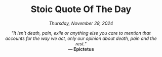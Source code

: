 <h1 align="center">Stoic Quote Of The Day</h1>

<p align="center"><em>Thursday, November 28, 2024</em></p>

<p align="center">
  <em>"It isn't death, pain, exile or anything else you care to mention that accounts for the way we act, only our opinion about death, pain and the rest."</em><br>
  <strong>— Epictetus</strong>
</p>
